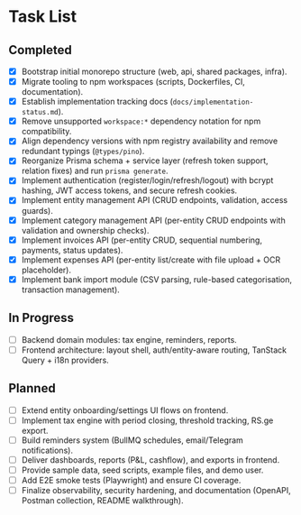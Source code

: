 # Task List

## Completed
- [x] Bootstrap initial monorepo structure (web, api, shared packages, infra).
- [x] Migrate tooling to npm workspaces (scripts, Dockerfiles, CI, documentation).
- [x] Establish implementation tracking docs (`docs/implementation-status.md`).
- [x] Remove unsupported `workspace:*` dependency notation for npm compatibility.
- [x] Align dependency versions with npm registry availability and remove redundant typings (`@types/pino`).
- [x] Reorganize Prisma schema + service layer (refresh token support, relation fixes) and run `prisma generate`.
- [x] Implement authentication (register/login/refresh/logout) with bcrypt hashing, JWT access tokens, and secure refresh cookies.
- [x] Implement entity management API (CRUD endpoints, validation, access guards).
- [x] Implement category management API (per-entity CRUD endpoints with validation and ownership checks).
- [x] Implement invoices API (per-entity CRUD, sequential numbering, payments, status updates).
- [x] Implement expenses API (per-entity list/create with file upload + OCR placeholder).
- [x] Implement bank import module (CSV parsing, rule-based categorisation, transaction management).

## In Progress
- [ ] Backend domain modules: tax engine, reminders, reports.
- [ ] Frontend architecture: layout shell, auth/entity-aware routing, TanStack Query + i18n providers.

## Planned
- [ ] Extend entity onboarding/settings UI flows on frontend.
- [ ] Implement tax engine with period closing, threshold tracking, RS.ge export.
- [ ] Build reminders system (BullMQ schedules, email/Telegram notifications).
- [ ] Deliver dashboards, reports (P&L, cashflow), and exports in frontend.
- [ ] Provide sample data, seed scripts, example files, and demo user.
- [ ] Add E2E smoke tests (Playwright) and ensure CI coverage.
- [ ] Finalize observability, security hardening, and documentation (OpenAPI, Postman collection, README walkthrough).